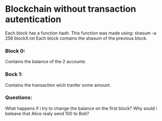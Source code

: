 # Blockchain without transaction autentication
Each block has a function hash. This function was made using: shasum -a 256 blockX.txt
Each block contains the shasum of the previous block.

### Block 0:
Contains the balance of the 2 accounts

### Bock 1:
Contains the transaction wich tranfer some amount.


### Questions:
What happens if i try to change the balance on the first block?
Why sould i beleave that Alice realy send 100 to Bob?
